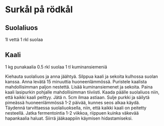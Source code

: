 # Surkål på rödkål

## Suolaliuos
1l vettä
1 rkl suolaa

## Kaali
1 kg punakaalia
0.5 rkl suolaa
1 tl kuminansiemeniä

Kiehauta suolaliuos ja anna jäähtyä.
Silppua kaali ja sekoita kulhossa suolan kanssa. Anna levätä 15 minuuttia huoneenlämmössä.
Puristele kaalista mahdollisimman paljon nestettä.
Lisää kuminansiemenet ja sekoita.
Paina kaali lasipurkin pohjalle mahdollisimman tiiviisti.
Kaada päälle suolaliuos niin, että kaikki kaali peittyy. Jätä n. 5cm ilmaa astiaan.
Sulje purkki ja säilytä pimeässä huoneenlämmössä 1-2 päivää, kunnes seos alkaa käydä.
Täydennä tarvittaessa suolaliuoksella, niin, että kaikki kaali on peitetty nesteellä.
Jatka fermentointia 1-2 viikkoa, riippuen kuinka väkevää hapankaalia haluat.
Siirrä jääkaappiin käymisen hidastamiseksi.